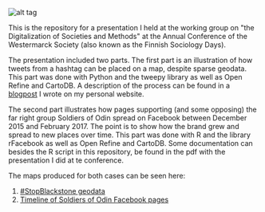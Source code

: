 ![alt tag](http://www.mikaelbrunila.fi/wp-content/uploads/2017/04/Screen-Shot-2017-04-23-at-19.42.49-2.png)

This is the repository for a presentation I held at the working group on "the Digitalization of Societies and Methods" at the Annual Conference of the  Westermarck Society (also known as the Finnish Sociology Days).

The presentation included two parts. The first part is an illustration of how tweets from a hashtag can be placed on a map, despite sparse geodata. This part was done with Python and the tweepy library as well as Open Refine and CartoDB. A description of the process can be found in a [blogpost](http://www.mikaelbrunila.fi/2017/03/27/scraping-extracting-mapping-geodata-twitter/) I wrote on my personal website.

The second part illustrates how pages supporting (and some opposing) the far right group Soldiers of Odin spread on Facebook between December 2015 and February 2017. The point is to show how the brand grew and spread to new places over time. This part was done with R and the library rFacebook as well as Open Refine and CartoDB. Some documentation can besides the R script in this repository, be found in the pdf with the presentation I did at te conference.

The maps produced for both cases can be seen here:

1. [#StopBlackstone geodata](https://hegemonni.carto.com/viz/d01673a6-0f25-11e7-8671-0ef24382571b/public_map)
2. [Timeline of Soldiers of Odin Facebook pages](https://hegemonni.carto.com/viz/5a3a95fa-2842-11e7-b0b8-0e05a8b3e3d7/public_map)
